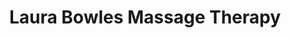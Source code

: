 ---
title: "Laura Bowles Massage Therapy"
url: /blockhouse/laura-bowles-massage-therapy/
shop: massage
---